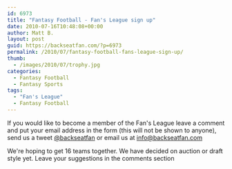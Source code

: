 ```yaml
---
id: 6973
title: "Fantasy Football - Fan's League sign up"
date: 2010-07-16T10:48:08+00:00
author: Matt B.
layout: post
guid: https://backseatfan.com/?p=6973
permalink: /2010/07/fantasy-football-fans-league-sign-up/
thumb:
  - /images/2010/07/trophy.jpg
categories:
  - Fantasy Football
  - Fantasy Sports
tags:
  - "Fan's League"
  - Fantasy Football
---
```


<div class="entry">
  <p>
    If you would like to become a member of the Fan's League leave a comment and put your email address in the form (this will not be shown to anyone), send us a tweet <a href="https://www.twitter.com/backseatfan">@backseatfan</a> or email us at <a href="mailto:info@backseatfan.com">info@backseatfan.com</a>
  </p>

  <p>
    We're hoping to get 16 teams together. We have decided on auction or draft style yet. Leave your suggestions in the comments section
  </p>
</div>
